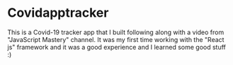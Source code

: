 # Covidapptracker

This is a Covid-19 tracker app that I built following along with a video from "JavaScript Mastery" channel. It was my first time working with the "React js" framework and it was a good experience and I learned some good stuff :)
